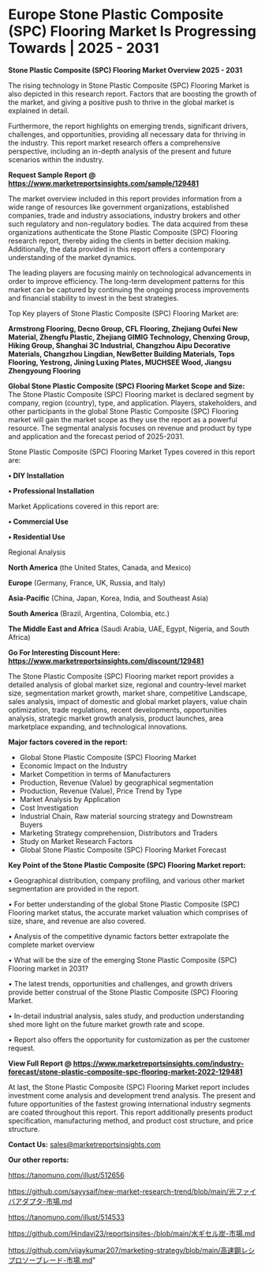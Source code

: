 # Europe Stone Plastic Composite (SPC) Flooring Market Is Progressing Towards | 2025 - 2031

<Strong> Stone Plastic Composite (SPC) Flooring Market Overview 2025 - 2031</strong>

The rising technology in Stone Plastic Composite (SPC) Flooring Market is also depicted in this research report. Factors that are boosting the growth of the market, and giving a positive push to thrive in the global market is explained in detail.

Furthermore, the report highlights on emerging trends, significant drivers, challenges, and opportunities, providing all necessary data for thriving in the industry. This report market research offers a comprehensive perspective, including an in-depth analysis of the present and future scenarios within the industry.

<strong>Request Sample Report @ <a href=https://www.marketreportsinsights.com/sample/129481>https://www.marketreportsinsights.com/sample/129481</a></strong>

The market overview included in this report provides information from a wide range of resources like government organizations, established companies, trade and industry associations, industry brokers and other such regulatory and non-regulatory bodies. The data acquired from these organizations authenticate the Stone Plastic Composite (SPC) Flooring research report, thereby aiding the clients in better decision making. Additionally, the data provided in this report offers a contemporary understanding of the market dynamics.

The leading players are focusing mainly on technological advancements in order to improve efficiency. The long-term development patterns for this market can be captured by continuing the ongoing process improvements and financial stability to invest in the best strategies.

Top Key players of Stone Plastic Composite (SPC) Flooring Market are:

<strong>Armstrong Flooring, Decno Group, CFL Flooring, Zhejiang Oufei New Material, Zhengfu Plastic, Zhejiang GIMIG Technology, Chenxing Group, Hiking Group, Shanghai 3C Industrial, Changzhou Aipu Decorative Materials, Changzhou Lingdian, NewBetter Building Materials, Tops Flooring, Yestrong, Jining Luxing Plates, MUCHSEE Wood, Jiangsu Zhengyoung Flooring</strong>

<strong><b>Global Stone Plastic Composite (SPC) Flooring Market Scope and Size:</b></strong>
The Stone Plastic Composite (SPC) Flooring market is declared segment by company, region (country), type, and application. Players, stakeholders, and other participants in the global Stone Plastic Composite (SPC) Flooring market will gain the market scope as they use the report as a powerful resource. The segmental analysis focuses on revenue and product by type and application and the forecast period of 2025-2031.

Stone Plastic Composite (SPC) Flooring Market Types covered in this report are:

<strong>• DIY Installation

• Professional Installation</strong>

Market Applications covered in this report are:

<strong>• Commercial Use

• Residential Use</strong> 

Regional Analysis

<strong>North America</strong> (the United States, Canada, and Mexico)

<strong>Europe</strong> (Germany, France, UK, Russia, and Italy)

<strong>Asia-Pacific</strong> (China, Japan, Korea, India, and Southeast Asia)

<strong>South America</strong> (Brazil, Argentina, Colombia, etc.)

<strong>The Middle East and Africa</strong> (Saudi Arabia, UAE, Egypt, Nigeria, and South Africa)

<strong>Go For Interesting Discount Here: <a href=https://www.marketreportsinsights.com/discount/129481>https://www.marketreportsinsights.com/discount/129481</a></strong>

The Stone Plastic Composite (SPC) Flooring market report provides a detailed analysis of global market size, regional and country-level market size, segmentation market growth, market share, competitive Landscape, sales analysis, impact of domestic and global market players, value chain optimization, trade regulations, recent developments, opportunities analysis, strategic market growth analysis, product launches, area marketplace expanding, and technological innovations.

<strong><b>Major factors covered in the report:</b></strong>
<ul>
  <li>Global Stone Plastic Composite (SPC) Flooring Market </li>
  <li>Economic Impact on the Industry</li>
  <li>Market Competition in terms of Manufacturers</li>
  <li>Production, Revenue (Value) by geographical segmentation</li>
  <li>Production, Revenue (Value), Price Trend by Type</li>
  <li>Market Analysis by Application</li>
  <li>Cost Investigation</li>
  <li>Industrial Chain, Raw material sourcing strategy and Downstream Buyers</li>
  <li>Marketing Strategy comprehension, Distributors and Traders</li>
  <li>Study on Market Research Factors</li>
  <li>Global Stone Plastic Composite (SPC) Flooring Market Forecast</li>
</ul>

<strong><b>Key Point of the Stone Plastic Composite (SPC) Flooring Market report:</b></strong>

• Geographical distribution, company profiling, and various other market segmentation are provided in the report.

• For better understanding of the global Stone Plastic Composite (SPC) Flooring market status, the accurate market valuation which comprises of size, share, and revenue are also covered.

• Analysis of the competitive dynamic factors better extrapolate the complete market overview

• What will be the size of the emerging Stone Plastic Composite (SPC) Flooring market in 2031?

• The latest trends, opportunities and challenges, and growth drivers provide better construal of the Stone Plastic Composite (SPC) Flooring Market.

• In-detail industrial analysis, sales study, and production understanding shed more light on the future market growth rate and scope.

• Report also offers the opportunity for customization as per the customer request.

<strong><b>View Full Report @ <a href=https://www.marketreportsinsights.com/industry-forecast/stone-plastic-composite-spc-flooring-market-2022-129481>https://www.marketreportsinsights.com/industry-forecast/stone-plastic-composite-spc-flooring-market-2022-129481</a></b></strong>


At last, the Stone Plastic Composite (SPC) Flooring Market report includes investment come analysis and development trend analysis. The present and future opportunities of the fastest growing international industry segments are coated throughout this report. This report additionally presents product specification, manufacturing method, and product cost structure, and price structure.

<strong>Contact Us:</strong>
sales@marketreportsinsights.com

<strong>Our other reports:</strong>

<a href=https://tanomuno.com/illust/512656>https://tanomuno.com/illust/512656</a>

<a href=https://github.com/sayysaif/new-market-research-trend/blob/main/光ファイバアダプタ-市場.md>https://github.com/sayysaif/new-market-research-trend/blob/main/光ファイバアダプタ-市場.md</a>

<a href=https://tanomuno.com/illust/514533>https://tanomuno.com/illust/514533</a>

<a href=https://github.com/Hindavi23/reportsinsites-/blob/main/水ギセル炭-市場.md>https://github.com/Hindavi23/reportsinsites-/blob/main/水ギセル炭-市場.md</a>

<a href=https://github.com/vijaykumar207/marketing-strategy/blob/main/高速鋼レシプロソーブレード-市場.md>https://github.com/vijaykumar207/marketing-strategy/blob/main/高速鋼レシプロソーブレード-市場.md</a>"
